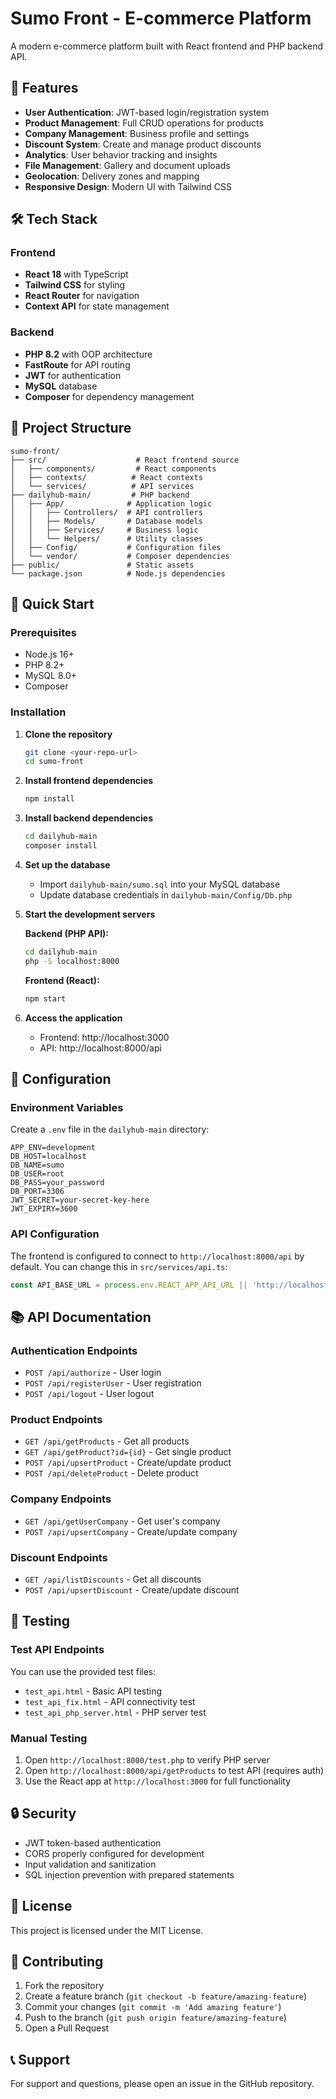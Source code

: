 # Sumo Front - E-commerce Platform

A modern e-commerce platform built with React frontend and PHP backend API.

## 🚀 Features

- **User Authentication**: JWT-based login/registration system
- **Product Management**: Full CRUD operations for products
- **Company Management**: Business profile and settings
- **Discount System**: Create and manage product discounts
- **Analytics**: User behavior tracking and insights
- **File Management**: Gallery and document uploads
- **Geolocation**: Delivery zones and mapping
- **Responsive Design**: Modern UI with Tailwind CSS

## 🛠️ Tech Stack

### Frontend
- **React 18** with TypeScript
- **Tailwind CSS** for styling
- **React Router** for navigation
- **Context API** for state management

### Backend
- **PHP 8.2** with OOP architecture
- **FastRoute** for API routing
- **JWT** for authentication
- **MySQL** database
- **Composer** for dependency management

## 📁 Project Structure

```
sumo-front/
├── src/                    # React frontend source
│   ├── components/         # React components
│   ├── contexts/          # React contexts
│   └── services/          # API services
├── dailyhub-main/         # PHP backend
│   ├── App/              # Application logic
│   │   ├── Controllers/  # API controllers
│   │   ├── Models/       # Database models
│   │   ├── Services/     # Business logic
│   │   └── Helpers/      # Utility classes
│   ├── Config/           # Configuration files
│   └── vendor/           # Composer dependencies
├── public/               # Static assets
└── package.json          # Node.js dependencies
```

## 🚀 Quick Start

### Prerequisites
- Node.js 16+ 
- PHP 8.2+
- MySQL 8.0+
- Composer

### Installation

1. **Clone the repository**
   ```bash
   git clone <your-repo-url>
   cd sumo-front
   ```

2. **Install frontend dependencies**
   ```bash
   npm install
   ```

3. **Install backend dependencies**
   ```bash
   cd dailyhub-main
   composer install
   ```

4. **Set up the database**
   - Import `dailyhub-main/sumo.sql` into your MySQL database
   - Update database credentials in `dailyhub-main/Config/Db.php`

5. **Start the development servers**

   **Backend (PHP API):**
   ```bash
   cd dailyhub-main
   php -S localhost:8000
   ```

   **Frontend (React):**
   ```bash
   npm start
   ```

6. **Access the application**
   - Frontend: http://localhost:3000
   - API: http://localhost:8000/api

## 🔧 Configuration

### Environment Variables

Create a `.env` file in the `dailyhub-main` directory:

```env
APP_ENV=development
DB_HOST=localhost
DB_NAME=sumo
DB_USER=root
DB_PASS=your_password
DB_PORT=3306
JWT_SECRET=your-secret-key-here
JWT_EXPIRY=3600
```

### API Configuration

The frontend is configured to connect to `http://localhost:8000/api` by default. You can change this in `src/services/api.ts`:

```typescript
const API_BASE_URL = process.env.REACT_APP_API_URL || 'http://localhost:8000/api';
```

## 📚 API Documentation

### Authentication Endpoints
- `POST /api/authorize` - User login
- `POST /api/registerUser` - User registration
- `POST /api/logout` - User logout

### Product Endpoints
- `GET /api/getProducts` - Get all products
- `GET /api/getProduct?id={id}` - Get single product
- `POST /api/upsertProduct` - Create/update product
- `POST /api/deleteProduct` - Delete product

### Company Endpoints
- `GET /api/getUserCompany` - Get user's company
- `POST /api/upsertCompany` - Create/update company

### Discount Endpoints
- `GET /api/listDiscounts` - Get all discounts
- `POST /api/upsertDiscount` - Create/update discount

## 🧪 Testing

### Test API Endpoints
You can use the provided test files:
- `test_api.html` - Basic API testing
- `test_api_fix.html` - API connectivity test
- `test_api_php_server.html` - PHP server test

### Manual Testing
1. Open `http://localhost:8000/test.php` to verify PHP server
2. Open `http://localhost:8000/api/getProducts` to test API (requires auth)
3. Use the React app at `http://localhost:3000` for full functionality

## 🔒 Security

- JWT token-based authentication
- CORS properly configured for development
- Input validation and sanitization
- SQL injection prevention with prepared statements

## 📝 License

This project is licensed under the MIT License.

## 🤝 Contributing

1. Fork the repository
2. Create a feature branch (`git checkout -b feature/amazing-feature`)
3. Commit your changes (`git commit -m 'Add amazing feature'`)
4. Push to the branch (`git push origin feature/amazing-feature`)
5. Open a Pull Request

## 📞 Support

For support and questions, please open an issue in the GitHub repository.
